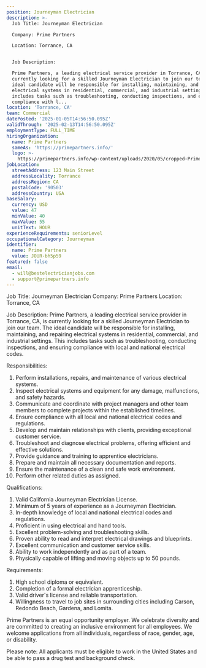 ```yaml
---
position: Journeyman Electrician
description: >-
  Job Title: Journeyman Electrician

  Company: Prime Partners

  Location: Torrance, CA


  Job Description:

  Prime Partners, a leading electrical service provider in Torrance, CA, is
  currently looking for a skilled Journeyman Electrician to join our team. The
  ideal candidate will be responsible for installing, maintaining, and repairing
  electrical systems in residential, commercial, and industrial settings. This
  includes tasks such as troubleshooting, conducting inspections, and ensuring
  compliance with l...
location: 'Torrance, CA'
team: Commercial
datePosted: '2025-01-05T14:56:50.095Z'
validThrough: '2025-02-13T14:56:50.095Z'
employmentType: FULL_TIME
hiringOrganization:
  name: Prime Partners
  sameAs: 'https://primepartners.info/'
  logo: >-
    https://primepartners.info/wp-content/uploads/2020/05/cropped-Prime-Partners-Logo-NO-BG-1-1.png
jobLocation:
  streetAddress: 123 Main Street
  addressLocality: Torrance
  addressRegion: CA
  postalCode: '90503'
  addressCountry: USA
baseSalary:
  currency: USD
  value: 47
  minValue: 40
  maxValue: 55
  unitText: HOUR
experienceRequirements: seniorLevel
occupationalCategory: Journeyman
identifier:
  name: Prime Partners
  value: JOUR-bh5p59
featured: false
email:
  - will@bestelectricianjobs.com
  - support@primepartners.info
---
```




Job Title: Journeyman Electrician
Company: Prime Partners
Location: Torrance, CA

Job Description:
Prime Partners, a leading electrical service provider in Torrance, CA, is currently looking for a skilled Journeyman Electrician to join our team. The ideal candidate will be responsible for installing, maintaining, and repairing electrical systems in residential, commercial, and industrial settings. This includes tasks such as troubleshooting, conducting inspections, and ensuring compliance with local and national electrical codes. 

Responsibilities:
1. Perform installations, repairs, and maintenance of various electrical systems.
2. Inspect electrical systems and equipment for any damage, malfunctions, and safety hazards.
3. Communicate and coordinate with project managers and other team members to complete projects within the established timelines.
4. Ensure compliance with all local and national electrical codes and regulations.
5. Develop and maintain relationships with clients, providing exceptional customer service.
6. Troubleshoot and diagnose electrical problems, offering efficient and effective solutions.
7. Provide guidance and training to apprentice electricians.
8. Prepare and maintain all necessary documentation and reports.
9. Ensure the maintenance of a clean and safe work environment.
10. Perform other related duties as assigned.

Qualifications:
1. Valid California Journeyman Electrician License.
2. Minimum of 5 years of experience as a Journeyman Electrician.
3. In-depth knowledge of local and national electrical codes and regulations.
4. Proficient in using electrical and hand tools.
5. Excellent problem-solving and troubleshooting skills.
6. Proven ability to read and interpret electrical drawings and blueprints.
7. Excellent communication and customer service skills.
8. Ability to work independently and as part of a team.
9. Physically capable of lifting and moving objects up to 50 pounds.

Requirements:
1. High school diploma or equivalent.
2. Completion of a formal electrician apprenticeship.
3. Valid driver's license and reliable transportation.
4. Willingness to travel to job sites in surrounding cities including Carson, Redondo Beach, Gardena, and Lomita.

Prime Partners is an equal opportunity employer. We celebrate diversity and are committed to creating an inclusive environment for all employees. We welcome applications from all individuals, regardless of race, gender, age, or disability.

Please note: All applicants must be eligible to work in the United States and be able to pass a drug test and background check.

